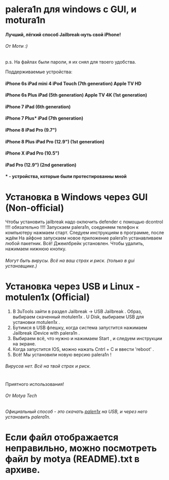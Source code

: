 # palera1n для windows с GUI, и motura1n

#### Лучший, лёгкий способ Jailbreak-нуть свой iPhone!

###### От Моти :)

p.s. На файлах были пароли, я их снял для твоего удобства.

Поддерживаемые устройства: 
#### iPhone 6s                        iPad mini 4                            iPod Touch (7th generation)                Apple TV HD
#### iPhone 6s Plus	               iPad (5th generation)                                                             Apple TV 4K (1st generation)
#### iPhone 7		               iPad (6th generation)
#### iPhone 7 Plus*	               iPad (7th generation)
#### iPhone 8	                     iPad Pro (9.7")
#### iPhone 8 Plus	               iPad Pro (12.9") (1st generation)
#### iPhone X                         iPad Pro (10.5")
####                                 iPad Pro (12.9") (2nd generation)

#### * - устройства, которые были протестированны мной

# Установка в Windows через GUI (Non-official)

Чтобы установить jailbreak надо оключить defender с помощью dcontrol !!!! обязательно !!!!
Запускаем palera1n, соеденяем телефон к компьютеру нажмаем старт. Следуем инструкциям в программе, после ждём
На айфоне запускаем новое приложение palera1n устанавливаем любой пакетник.
Всё! Джеилбрейк установлен. Чтобы удалить, нажимаем нижнюю кнопку.

###### Могут быть вирусы. Всё на ваш страх и риск. (только в gui установщике.)

# Установка через USB и Linux - motulen1x (Official)

1. В 3uTools зайти в раздел Jailbreak -> USB Jailbreak . Образ, выбираем скаченный motulen1x . U Disk, выбираем USB для установки motulen1x .
2. Бутимся в USB флешку, когда система запустится нажимаем Jailbreak iDevice with palera1n .
3. Выбираем всё, что нужно и нажимаем Start , и следуем инструкции на экране.
4. Когда запустится IOS, можно нажать Cntrl + C и ввести 'reboot' .
5. Всё! Мы установили новую версию palera1n !

###### Вирусов нет. Всё на твой страх и риск.

#

Приятного использования!
###### От Motya Tech

###### Официальный способ - это скачать [palen1x](https://github.com/palera1n/palen1x) на USB, и через него установить palera1n.


# Если файл отображается неправильно, можно посмотреть файл by motya (README).txt в архиве.

